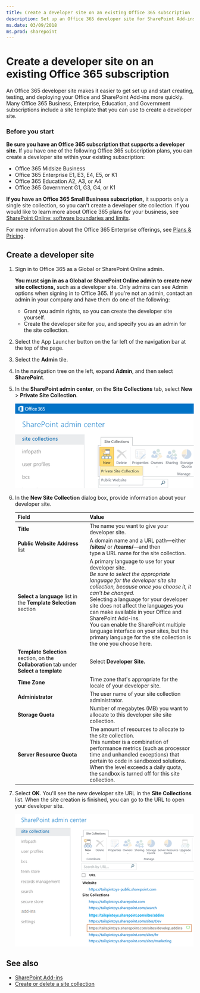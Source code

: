 ```yaml
---
title: Create a developer site on an existing Office 365 subscription
description: Set up an Office 365 developer site for SharePoint Add-ins.
ms.date: 03/09/2018
ms.prod: sharepoint
---
```



# Create a developer site on an existing Office 365 subscription

An Office 365 developer site makes it easier to get set up and start creating, testing, and deploying your Office and SharePoint Add-ins more quickly. Many Office 365 Business, Enterprise, Education, and Government subscriptions include a site template that you can use to create a developer site.

### Before you start

**Be sure you have an Office 365 subscription that supports a developer site.** If you have one of the following Office 365 subscription plans, you can create a developer site within your existing subscription:
    
- Office 365 Midsize Business
- Office 365 Enterprise E1, E3, E4, E5, or K1
- Office 365 Education A2, A3, or A4
- Office 365 Government G1, G3, G4, or K1

**If you have an Office 365 Small Business subscription,** it supports only a single site collection, so you can't create a developer site collection. If you would like to learn more about Office 365 plans for your business, see [SharePoint Online: software boundaries and limits](http://office.microsoft.com/en-us/office365-sharepoint-online-enterprise-help/sharepoint-online-software-boundaries-and-limits-HA102694293.aspx).
    
For more information about the Office 365 Enterprise offerings, see [Plans &amp; Pricing](http://products.office.com/en-us/business/office-365-enterprise-e1-business-software).

<a name="bk_createdevsite"> </a>
## Create a developer site

1. Sign in to Office 365 as a Global or SharePoint Online admin.
    
   **You must sign in as a Global or SharePoint Online admin to create new site collections,** such as a developer site. Only admins can see Admin options when signing in to Office 365. If you're not an admin, contact an admin in your company and have them do one of the following:
    
   - Grant you admin rights, so you can create the developer site yourself.
   - Create the developer site for you, and specify you as an admin for the site collection.

2. Select the App Launcher button on the far left of the navigation bar at the top of the page.

3. Select the **Admin** tile.

4. In the navigation tree on the left, expand **Admin**, and then select **SharePoint**.

5. In the **SharePoint admin center**, on the **Site Collections** tab, select **New** > **Private Site Collection**.

   ![SharePoint Admin Center new site collection option](../images/SPAdminCenter_newSiteCollection.png)

6. In the **New Site Collection** dialog box, provide information about your developer site.
    
   |**Field**|**Value**|
   |:-----|:-----|
   |**Title**|The name you want to give your developer site.|
   |**Public Website Address** list|A domain name and a URL path—either **/sites/** or **/teams/**—and then<br/>type a URL name for the site collection.|
   |**Select a language** list in the **Template Selection** section|A primary language to use for your developer site.<br/>*Be sure to select the appropriate language for the developer site site collection, because once you choose it, it can't be changed.*<br/>Selecting a language for your developer site does not affect the languages you can make available in your Office and SharePoint Add-ins.<br/>You can enable the SharePoint multiple language interface on your sites, but the primary language for the site collection is the one you choose here.|
   |**Template Selection** section, on the **Collaboration** tab under **Select a template**|Select **Developer Site.**|
   |**Time Zone**|Time zone that's appropriate for the locale of your developer site.|
   |**Administrator**|The user name of your site collection administrator.|
   |**Storage Quota**|Number of megabytes (MB) you want to allocate to this developer site site collection.|
   |**Server Resource Quota**|The amount of resources to allocate to the site collection.<br/>This number is a combination of performance metrics (such as processor time and unhandled exceptions) that pertain to code in sandboxed solutions.<br/>When the level exceeds a daily quota, the sandbox is turned off for this site collection.|

7. Select **OK**. You'll see the new developer site URL in the **Site Collections** list. When the site creation is finished, you can go to the URL to open your developer site.

   ![New site collection provisioning](../images/SPAdminCenter_newSiteCollection_provisioning.png)
 
## See also
<a name="bk_addresources"> </a>

-  [SharePoint Add-ins](sharepoint-add-ins.md)
-  [Create or delete a site collection](http://office.microsoft.com/en-us/office365-sharepoint-online-enterprise-help/create-or-delete-a-site-collection-HA102772354.aspx?CTT=1)
    
 

